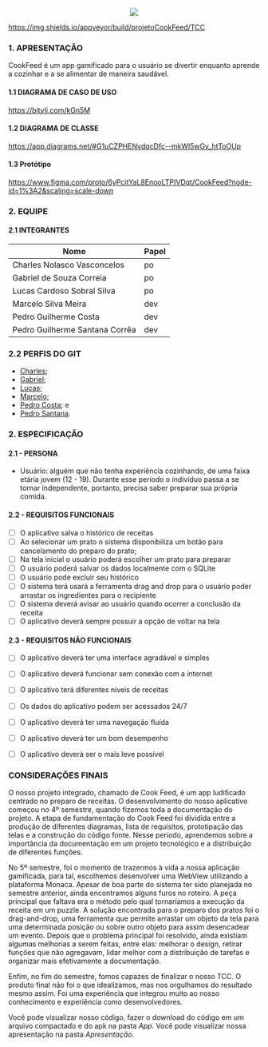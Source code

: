 <p align="center"><img src="https://media.discordapp.net/attachments/776530696495169608/854512150331260968/CookFeed.PNG?width=444&height=387"></p>

https://img.shields.io/appveyor/build/projetoCookFeed/TCC

### 1. APRESENTAÇÃO
CookFeed é um app gamificado para o usuário se divertir enquanto aprende a cozinhar e a se alimentar de maneira saudável.

#### 1.1 DIAGRAMA DE CASO DE USO
https://bityli.com/kGn5M

#### 1.2 DIAGRAMA DE CLASSE
https://app.diagrams.net/#G1uCZPHENvdqcDfc--mkWl5wGv_htToOUp

#### 1.3 Protótipo
https://www.figma.com/proto/6yPcitYaL8EnooLTPIVDqt/CookFeed?node-id=1%3A2&scaling=scale-down

### 2. EQUIPE 

#### 2.1 INTEGRANTES
|Nome|Papel|
|--|--|
|Charles Nolasco Vasconcelos|po|
|Gabriel de Souza Correia|po|  
|Lucas Cardoso Sobral Silva|po|
|Marcelo Silva Meira|dev|  
|Pedro Guilherme Costa|dev|
|Pedro Guilherme Santana Corrêa|dev|


### 2.2 PERFIS DO GIT
- [Charles](https://github.com/CharlesPierre);
- [Gabriel](https://github.com/GabrieldeSouza-web);
- [Lucas](https://github.com/LucasUNSP);
- [Marcelo](https://github.com/Ciber-marcelo);
- [Pedro Costa](https://github.com/costaPedroGuilherme); e
- [Pedro Santana](https://github.com/PedroSantana33).


### 2. ESPECIFICAÇÃO 
#### 2.1 - PERSONA 
- Usuário: alguém que não tenha experiência cozinhando, de uma faixa etária jovem (12 - 19). Durante esse período o indivíduo passa a se tornar independente, portanto, precisa saber preparar sua própria comida.

#### 2.2 - REQUISITOS FUNCIONAIS
 - [ ] O aplicativo salva o histórico de receitas
 - [ ] Ao selecionar um prato o sistema disponibiliza um botão para cancelamento do preparo do prato;
 - [ ] Na tela inicial o usuário poderá escolher um prato para preparar
 - [ ] O usuário poderá salvar os dados localmente com o SQLite
 - [ ] O usuário pode excluir seu histórico
 - [ ] O sistema terá usará a ferramenta drag and drop para o usuário poder arrastar os ingredientes para o recipiente
 - [ ] O sistema deverá avisar ao usuário quando ocorrer a conclusão da receita
 - [ ] O aplicativo deverá sempre possuir a opção de voltar na tela
  
#### 2.3 - REQUISITOS NÃO FUNCIONAIS
 - [ ] O aplicativo deverá ter uma interface agradável e simples
 - [ ] O aplicativo deverá funcionar sem conexão com a internet
 - [ ] O aplicativo terá diferentes níveis de receitas
 - [ ] Os dados do aplicativo podem ser acessados 24/7
 - [ ] O aplicativo deverá ter uma navegação fluída
 - [ ] O aplicativo deverá ter um bom desempenho
 - [ ] O aplicativo deverá ser o mais leve possível
 
  
 ### CONSIDERAÇÕES FINAIS
 O nosso projeto integrado, chamado de Cook Feed, é um app ludificado centrado no preparo de receitas. O desenvolvimento do nosso aplicativo começou no 4º semestre, quando fizemos toda a documentação do projeto. A etapa de fundamentação do Cook Feed foi dividida entre a produção de diferentes diagramas, lista de requisitos, prototipação das telas e a construção do código fonte. Nesse período, aprendemos sobre a importância da documentação em um projeto tecnológico e a distribuição de diferentes funções.
 
 No 5º semestre, foi o momento de trazermos à vida a nossa aplicação gamificada, para tal, escolhemos desenvolver uma WebView utilizando a plataforma Monaca. Apesar de boa parte do sistema ter sido planejada no semestre anterior, ainda encontramos alguns furos no roteiro. A peça principal que faltava era o método pelo qual tornaríamos a execução da receita em um puzzle. A solução encontrada para o preparo dos pratos foi o drag-and-drop, uma ferramenta que permite arrastar um objeto da tela para uma determinada posição ou sobre outro objeto para assim desencadear um evento. Depois que o problema principal foi resolvido, ainda existiam algumas melhorias a serem feitas, entre elas: melhorar o design, retirar funções que não agregavam, lidar melhor com a distribuição de tarefas e organizar mais efetivamente a documentação.
 
 Enfim, no fim do semestre, fomos capazes de finalizar o nosso TCC. O produto final não foi o que idealizamos, mas nos orgulhamos do resultado mesmo assim. Foi uma experiência que integrou muito ao nosso conhecimento e experiência como desenvolvedores.

 Você pode visualizar nosso código, fazer o download do código em um arquivo compactado e do apk na pasta *App*. Você pode visualizar nossa apresentação na pasta *Apresentação*.